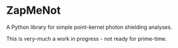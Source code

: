 # ZapMeNot
A Python library for simple point-kernel photon shielding analyses.

This is very-much a work in progress - not ready for prime-time.
